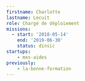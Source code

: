 ```yaml
---
firstname: Charlotte
lastname: Lecuit
role: Chargé de déploiement
missions:
  - start: '2018-05-14'
    end: '2019-06-30'
    status: dinsic
startups:
    - mes-aides
previously:
    - la-bonne-formation
---
```

